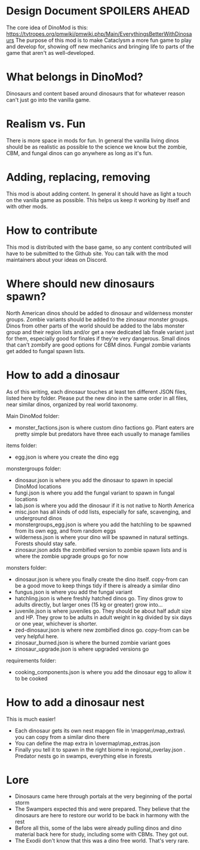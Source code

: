 # Design Document SPOILERS AHEAD
The core idea of DinoMod is this: https://tvtropes.org/pmwiki/pmwiki.php/Main/EverythingsBetterWithDinosaurs
The purpose of this mod is to make Cataclysm a more fun game to play and develop for, showing off new mechanics and bringing life to parts of the game that aren't as well-developed.

# What belongs in DinoMod?
Dinosaurs and content based around dinosaurs that for whatever reason can't just go into the vanilla game.

# Realism vs. Fun
There is more space in mods for fun. In general the vanilla living dinos should be as realistic as possible to the science we know but the zombie, CBM, and fungal dinos can go anywhere as long as it's fun.

# Adding, replacing, removing
This mod is about adding content. In general it should have as light a touch on the vanilla game as possible. This helps us keep it working by itself and with other mods.

# How to contribute
This mod is distributed with the base game, so any content contributed will have to be submitted to the Github site. You can talk with the mod maintainers about your ideas on Discord.

# Where should new dinosaurs spawn?
North American dinos should be added to dinosaur and wilderness monster groups. Zombie variants should be added to the zinosaur monster groups. Dinos from other parts of the world should be added to the labs monster group and their region lists and/or get a new dedicated lab finale variant just for them, especially good for finales if they're very dangerous. Small dinos that can't zombify are good options for CBM dinos. Fungal zombie variants get added to fungal spawn lists.

# How to add a dinosaur
As of this writing, each dinosaur touches at least ten different JSON files, listed here by folder. Please put the new dino in the same order in all files, near similar dinos, organized by real world taxonomy. 

Main DinoMod folder: 

* monster_factions.json is where custom dino factions go. Plant eaters are pretty simple but predators have three each usually to manage families

items folder:

* egg.json is where you create the dino egg

monstergroups folder:

* dinosaur.json is where you add the dinosaur to spawn in special DinoMod locations
* fungi.json is where you add the fungal variant to spawn in fungal locations
* lab.json is where you add the dinosaur if it is not native to North America
* misc.json has all kinds of odd lists, especially for safe, scavenging, and underground dinos
* monstergroups_egg.json is where you add the hatchling to be spawned from its own egg, and from random eggs
* wilderness.json is where your dino will be spawned in natural settings. Forests should stay safe.
* zinosaur.json  adds the zombified version to zombie spawn lists and is where the zombie upgrade groups go for now

monsters folder:

* dinosaur.json is where you finally create the dino itself. copy-from can be a good move to keep things tidy if there is already a similar dino
* fungus.json is where you add the fungal variant
* hatchling.json is where freshly hatched dinos go. Tiny dinos grow to adults directly, but larger ones (15 kg or greater) grow into...
* juvenile.json is where juveniles go. They should be about half adult size and HP. They grow to be adults in adult weight in kg divided by six days or one year, whichever is shorter.
* zed-dinosaur.json is where new zombified dinos go. copy-from can be very helpful here.
* zinosaur_burned.json is where the burned zombie variant goes
* zinosaur_upgrade.json is where upgraded versions go

requirements folder:

* cooking_components.json is where you add the dinosaur egg to allow it to be cooked

# How to add a dinosaur nest
This is much easier! 

* Each dinosaur gets its own nest mapgen file in \mapgen\map_extras\ you can copy from a similar dino there
* You can define the map extra in \overmap\map_extras.json
* Finally you tell it to spawn in the right biome in regional_overlay.json . Predator nests go in swamps, everything else in forests
  
# Lore

* Dinosaurs came here through portals at the very beginning of the portal storm
* The Swampers expected this and were prepared.  They believe that the dinosaurs are here to restore our world to be back in harmony with the rest
* Before all this, some of the labs were already pulling dinos and dino material back here for study, including some with CBMs.  They got out.
* The Exodii don't know that this was a dino free world. That's very rare.

